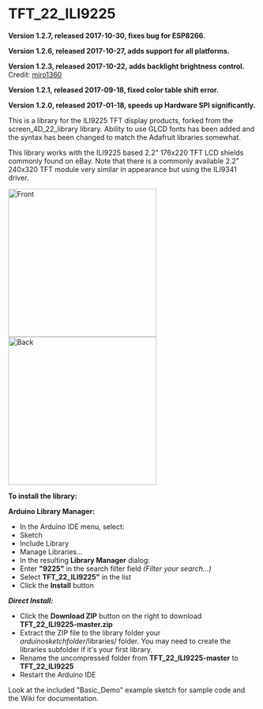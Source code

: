TFT_22_ILI9225
==============

**Version 1.2.7, released 2017-10-30, fixes bug for ESP8266.**

**Version 1.2.6, released 2017-10-27, adds support for all platforms.**

**Version 1.2.3, released 2017-10-22, adds backlight brightness control.** Credit: [miro1360](https://github.com/miro1360)

**Version 1.2.1, released 2017-09-18, fixed color table shift error.**

**Version 1.2.0, released 2017-01-18, speeds up Hardware SPI significantly.**

This is a library for the ILI9225 TFT display products, forked from the screen_4D_22_library library. Ability to
use GLCD fonts has been added and the syntax has been changed to match the Adafruit libraries somewhat.

This library works with the ILI9225 based 2.2" 176x220 TFT LCD shields commonly found on eBay. Note
that there is a commonly available 2.2" 240x320 TFT module very similar in appearance but using the
ILI9341 driver.

<img src="https://raw.githubusercontent.com/Nkawu/TFT_22_ILI9225/master/images/ILI9225_TFT_front.jpg" alt="Front" width="300">
<img src="https://raw.githubusercontent.com/Nkawu/TFT_22_ILI9225/master/images/ILI9225_TFT_back.jpg" alt="Back" width="300">

**To install the library:**

**Arduino Library Manager:**
* In the Arduino IDE menu, select:
* Sketch
* Include Library
* Manage Libraries...
* In the resulting **Library Manager** dialog:
* Enter **"9225"** in the search filter field *(Filter your search...)*
* Select **TFT_22_ILI9225"** in the list
* Click the **Install** button

***Direct Install:***
* Click the **Download ZIP** button on the right to download **TFT_22_ILI9225-master.zip**
* Extract the ZIP file to the library folder your *arduinosketchfolder*/libraries/ folder. You may need to create the libraries subfolder if it's your first library.
* Rename the uncompressed folder from **TFT_22_ILI9225-master** to **TFT_22_ILI9225**
* Restart the Arduino IDE

Look at the included "Basic_Demo" example sketch for sample code and the Wiki for documentation.
